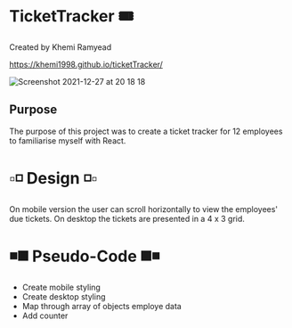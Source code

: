 # TicketTracker 🎟

Created by Khemi Ramyead

https://khemi1998.github.io/ticketTracker/

![Screenshot 2021-12-27 at 20 18 18](https://user-images.githubusercontent.com/93138312/147504526-caaff504-693b-4af2-9fab-7e1b2b390d1d.png)

## Purpose

The purpose of this project was to create a ticket tracker for 12 employees to familiarise myself with React.

# ▫️◽️ Design ◽️▫️

On mobile version the user can scroll horizontally to view the employees' due tickets. On desktop the tickets are presented in a 4 x 3 grid.

# ◾️◼️ Pseudo-Code ◼️◾️

<ul>
<li>Create mobile styling
<li>Create desktop styling
<li>Map through array of objects employe data
<li>Add counter
</ul>
